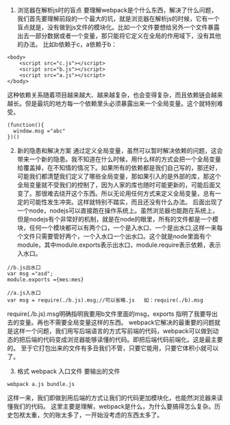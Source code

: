 1. 浏览器在解析js时的盲点
要理解webpack是个什么东西，解决了什么问题，我们首先要理解前段的一个最大的坑，就是浏览器在解析js的时候，它有一个盲点就是，没有做到js文件的模块化。比如一个文件要想给另外一个文件暴露出去一部分数据或者一个变量，那只能将它定义在全局的作用域下，没有其他的办法。
比如b依赖于c，a依赖于b：
```
<body>
	<script src="c.js"></script>
	<script src="b.js"></script>
	<script src="a.js"></script>
</body>
```
这种依赖关系随着项目越来越大、越来越复杂，也会变得复杂，而且依赖链会越来越长。但是最坑的地方每一个依赖里头必须暴露出来一个全局变量。这个就特别难受。
```
(function(){
  window.msg ="abc"
})()
```
2. 新的隐患和解决方案
通过定义全局变量，虽然可以暂时解决依赖的问题，这会带来一个新的隐患。我不知道在什么时候，用什么样的方式会把一个全局变量给覆盖掉，在不知情的情况下。如果所有的依赖都是我们自己写的，那还好，可能我们都清楚我们定义了哪些全局变量，那如果引入的是外部的库，那这个全局变量就不受我们的控制了，因为人家的库也随时可能更新的，可能后面又变了。那很难去绕开这个东西。所以无论用任何方式来定义全局变量，总有一定的可能性发生冲突。这样就特别不踏实，而且还没有什么办法。
后面出现了一个node，nodejs可以直接跑在操作系统上。虽然浏览器也能跑在系统上，但是nodejs有个非常好的机制，就是在node的眼里，所有的文件都是一个模块，任何一个模块都可以有两个口，一个是入水口、一个是出水口,这样一来每个文件只需要管好两个，一个入水口一个出水口。这个就是node里面有个module，其中module.exports表示出水口，module.require表示依赖，表示入水口。
```
//b.js出水口
var msg ="asd";
module.exports ={mes:mes}
```
```
//a.js入水口
var msg = require(./b.js).msg;//可以省略.js   如：require(./b).msg
```
 require(./b.js).msg明确指明我要用b文件里面的msg，exports 指明了我要导出去的变量。再也不需要全局变量这样的东西。
webpack它解决的最重要的问题就是这样一个问题，我们用写后端语言的方式写前端的代码，webpack可以做到动态的把后端的代码变成浏览器能够读懂的代码。即把后端代码前端化。这是最主要的。
至于它打包出来的文件有多丑我们不管，只要它能用，只要它体积小就可以了。

3. 格式
webpack 入口文件 要输出的文件 
```
webpack a.js bundle.js
```
这样一来，我们即做到用后端的方式让我们的代码更加模块化，也能然浏览器来读懂我们的代码。
这里主要是理解，webpack是什么，为什么要搞得怎么复杂。历史包袱太重，欠的账太多了，一开始没考虑的东西太多了。
